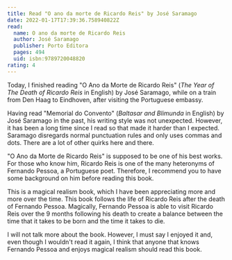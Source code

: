 ```yaml
---
title: Read "O ano da morte de Ricardo Reis" by José Saramago
date: 2022-01-17T17:39:36.758940822Z
read:
  name: O ano da morte de Ricardo Reis
  author: José Saramago
  publisher: Porto Editora
  pages: 494
  uid: isbn:9789720048820
rating: 4
---
```


Today, I finished reading "O Ano da Morte de Ricardo Reis" (*The Year of The Death of Ricardo Reis* in English) by José Saramago, while on a train from Den Haag to Eindhoven, after visiting the Portuguese embassy.

Having read "Memorial do Convento" (*Baltasar and Blimunda* in English) by José Saramago in the past, his writing style was not unexpected. However, it has been a long time since I read so that made it harder than I expected. Saramago disregards normal punctuation rules and only uses commas and dots. There are a lot of other quirks here and there.

"O Ano da Morte de Ricardo Reis" is supposed to be one of his best works. For those who know him, Ricardo Reis is one of the many heteronyms of Fernando Pessoa, a Portuguese poet. Therefore, I recommend you to have some background on him before reading this book.

This is a magical realism book, which I have been appreciating more and more over the time. This book follows the life of Ricardo Reis after the death of Fernando Pessoa. Magically, Fernando Pessoa is able to visit Ricardo Reis over the 9 months following his death to create a balance between the time that it takes to be born and the time it takes to die.

I will not talk more about the book. However, I must say I enjoyed it and, even though I wouldn't read it again, I think that anyone that knows Fernando Pessoa and enjoys magical realism should read this book.
